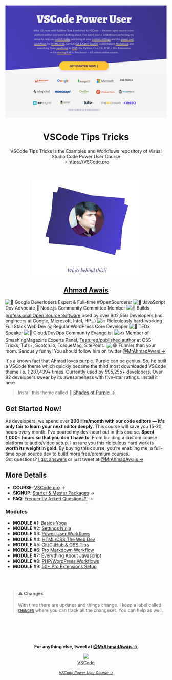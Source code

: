 <p align="center">
  <br>
  <a href="https://VSCode.pro/?utm_source=VSCode-Tips-Tricks">
    <img src=".github/VSCodepro.jpg" />
  </a>
</p>

<h1 align="center">VSCode Tips Tricks</h1>

<p align="center">VSCode Tips Tricks is the Examples and Workflows repository of Visual Studio Code Power User Course <br/>→ <a href="https://VSCode.pro?utm_source=VSCode-Tips-Tricks">https://VSCode.pro</a>

<br />
<br />
<br />
<br />

<a href="https://twitter.com/MrAhmadAwais/">
    <img src=".github/ahmadawais.jpg" />
  </a>

</p>

<h2 align="center"><a href="https://twitter.com/MrAhmadAwais/" target="_blank" rel="noopener noreferrer" class="A__Wrap-YZyot alypB">Ahmad Awais</a></h2>

<div class="Container__Wrap-eLLtEK eNcImr"><div class="Container__Inner-gbdqOw fEWtAT"><p class="Desc-khonk bUVpyB"><img src="https://abs.twimg.com/emoji/v2/72x72/1f3a9.png" alt="🎩" title="Magician" width="14" height="14" class="EImg__Img-grQVJb inCqhX"> Google Deverlopers Expert & Full-time #OpenSourcerer <img src="https://abs.twimg.com/emoji/v2/72x72/1f951.png" alt="🥑" title="Developer Avocado" width="14" height="14" class="EImg__Img-grQVJb inCqhX"> JavaScript Dev Advocate 🌳 Node.js Community Committee Member <img src="https://abs.twimg.com/emoji/v2/72x72/270c.png" alt="✌️" title="Boo-yeah!" width="14" height="14" class="EImg__Img-grQVJb inCqhX"> Builds <a href="https://github.com/AhmadAwais" target="_blank" rel="noopener noreferrer" class="A__Wrap-YZyot alypB">professional Open Source Software</a> used by over 902,556 Developers (inc. engineers at Google, Microsoft, Intel, HP…) <img src="https://abs.twimg.com/emoji/v2/72x72/1f525.png" alt="🔥" title="Fire" width="14" height="14" class="EImg__Img-grQVJb inCqhX"> Ridiculously hard-working Full Stack Web Dev ⓦ Regular WordPress Core Developer <img src="https://abs.twimg.com/emoji/v2/72x72/1f4e3.png" alt="📣" title="Speaker" width="14" height="14" class="EImg__Img-grQVJb inCqhX"> TEDx Speaker <img src="https://abs.twimg.com/emoji/v2/72x72/1f64c.png" alt="🙌" title="HELLO" width="14" height="14" class="EImg__Img-grQVJb inCqhX"> Cloud/DevOps Community Evangelist <img src="https://abs.twimg.com/emoji/v2/72x72/270d.png" alt="✍️" title="Writing" width="14" height="14" class="EImg__Img-grQVJb inCqhX"> Member of SmashingMagazine Experts Panel, <a href="https://AhmadAwais.com/" target="_blank" rel="noopener noreferrer" class="A__Wrap-YZyot alypB">Featured/published author</a> at CSS-Tricks, Tuts+, Scotch.io, TorqueMag, SitePoint…<img src="https://abs.twimg.com/emoji/v2/72x72/1f602.png" alt="😂" title="Face with tears of joy" width="14" height="14" class="EImg__Img-grQVJb inCqhX"> Funnier than your mom. Seriously funny! You should follow him on twitter <a href="https://twitter.com/MrAhmadAwais/" target="_blank" rel="noopener noreferrer" class="A__Wrap-YZyot alypB">@MrAhmadAwais →</a>



<span class="Who__Sop-itixLH eyrACm">It's a known fact that Ahmad loves purple. Purple can be genius. So, he built a VSCode theme which
				quickly became the third most downloaded VSCode theme i.e. 1,287,439+ times. Currently used by 595,255+
				developers. Over 82 developers swear by its awesomeness with five-star ratings. Install it here

> Install this theme called 🦄  <a href="https://marketplace.visualstudio.com/items?itemName=ahmadawais.shades-of-purple" target="_blank" rel="noopener noreferrer" class="A__Wrap-YZyot alypB">Shades of Purple →</a></span></p></div></div>

## Get Started Now!

<p class="Desc-khonk bUVpyB">As developers, we spend over <strong>200 Hrs/month with our code editors — it's only fair to learn your next editor deeply</strong>. This course will save you 15-20 hours every month. I've poured my dev-heart out in this course. <strong>Spent 1,000+ hours so that you don't have to</strong>. From building a custom course platform to audio/video setup. I assure you this ridiculous hard work is <strong>worth its weight in gold</strong>. By buying this course, you're enabling me; a full-time open source dev to build more free/premium courses.<br>Got questions? <a href="#FAQ" class="AnchorStyle__Wrap-llaaRP fcuZGF">I got answers</a> or just tweet at <a href="https://twitter.com/MrAhmadAwais/" target="_blank" rel="noopener noreferrer" class="A__Wrap-YZyot alypB">@MrAhmadAwais →</a></p>

## More Details

- **COURSE**: [VSCode.pro](https://VSCode.pro?utm_source=VSCode-Tips-Tricks) →
- **SIGNUP**: [Starter & Master Packages](https://VSCode.pro/?utm_source=VSCode-Tips-Tricks#signup) →
- **FAQ**: [Frequently Asked Questions?!](https://VSCode.pro/?utm_source=VSCode-Tips-Tricks#FAQ) →

### Modules

- **MODULE** #1: [Basics Yoga](https://vscode.pro/?utm_source=VSCode-Tips-Tricks#module1)
- **MODULE** #2: [Settings Ninja](https://vscode.pro/?utm_source=VSCode-Tips-Tricks#module2)
- **MODULE** #3: [Power User Workflows](https://vscode.pro/?utm_source=VSCode-Tips-Tricks#module3)
- **MODULE** #4: [HTML/CSS The Web Dev](https://vscode.pro/?utm_source=VSCode-Tips-Tricks#module4)
- **MODULE** #5: [Git/GitHub & OSS Tips](https://vscode.pro/?utm_source=VSCode-Tips-Tricks#module5)
- **MODULE** #6: [Pro Markdown Workflow](https://vscode.pro/?utm_source=VSCode-Tips-Tricks#module6)
- **MODULE** #7: [Everything About Javascript](https://vscode.pro/?utm_source=VSCode-Tips-Tricks#module7)
- **MODULE** #8: [PHP/WordPress Workflows](https://vscode.pro/?utm_source=VSCode-Tips-Tricks#module8)
- **MODULE** #9: [50+ Pro Extensions Setup](https://vscode.pro/?utm_source=VSCode-Tips-Tricks#module9)

<br />
<br />

>#### ⚠️ Changes
>
>With time there are updates and things change. I keep a label called [`CHANGES`](https://github.com/ahmadawais/VSCode-Tips-Tricks/issues?utf8=%E2%9C%93&q=is%3Aissue+sort%3Aupdated-desc+label%3ACHANGES+) where you can track all the changeset. You can help as well.

<br />
<br />
<br />
<br />
<p align="center">
<strong>For anything else, tweet at <a href="https://twitter.com/MrAhmadAwais/" target="_blank" rel="noopener noreferrer" class="A__Wrap-YZyot alypB">@MrAhmadAwais →</a></strong>
</p>

<div align="center">
  <a href="https://VSCode.pro/?utm_source=VSCode-Tips-Tricks" target="_blank">
  <img src="https://raw.githubusercontent.com/ahmadawais/shades-of-purple-vscode/master/images/vscodeproPlay.jpg" /><br>VSCode</a>

  _<small><a href="https://VSCode.pro/?utm_source=VSCode-Tips-Tricks" target="_blank">VSCode Power User Course →</a></small>_
</div>

